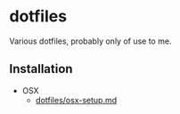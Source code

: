 # dotfiles #

Various dotfiles, probably only of use to me.

## Installation ##

- OSX
    - [dotfiles/osx-setup.md](./osx-setup.md)
